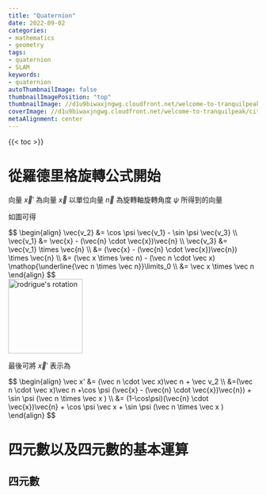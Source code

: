 ```yaml
---
title: "Quaternion"
date: 2022-09-02
categories:
- mathematics
- geometry
tags:
- quaternion
- SLAM
keywords:
- quaternion
autoThumbnailImage: false
thumbnailImagePosition: "top"
thumbnailImage: //d1u9biwaxjngwg.cloudfront.net/welcome-to-tranquilpeak/city-750.jpg
coverImage: //d1u9biwaxjngwg.cloudfront.net/welcome-to-tranquilpeak/city.jpg
metaAlignment: center
---
```


{{< toc >}}

# 從羅德里格旋轉公式開始
向量 $\vec x'$  為向量 $\vec x$  以單位向量 $\vec n$ 為旋轉軸旋轉角度 $\psi$ 所得到的向量

如圖可得


<div>
$$
\begin{align}
\vec{v_2} &= \cos \psi \vec{v_1} - \sin \psi \vec{v_3} \\
\vec{v_1} &= \vec{x} - (\vec{n} \cdot \vec{x})\vec{n} \\
\vec{v_3} &= \vec{v_1} \times \vec{n} \\
&= (\vec{x} - (\vec{n} \cdot \vec{x})\vec{n}) \times \vec{n} \\
&= (\vec x \times \vec n) - (\vec n \cdot \vec x) \mathop{\underline{\vec n \times \vec n}}\limits_0 \\
&= \vec x \times \vec n
\end{align}
$$
</div>

<image classes="fancybox fig-100" width=150 src="/images/rodrigue.png" thumbnail="/images/rodrigue.png"  title="rodrigue's rotation">


最後可將 $\vec x'$  表示為

<div>
$$
\begin{align}
\vec x' &= (\vec n \cdot \vec x)\vec n + \vec v_2 \\
&=(\vec n \cdot \vec x)\vec n +\cos \psi (\vec{x} - (\vec{n} \cdot \vec{x})\vec{n}) + \sin \psi (\vec n \times \vec x ) \\
&= (1-\cos\psi)(\vec{n} \cdot \vec{x})\vec{n} + \cos \psi \vec x + \sin \psi (\vec n \times \vec x )
\end{align}
$$
</div>

# 四元數以及四元數的基本運算
## 四元數
